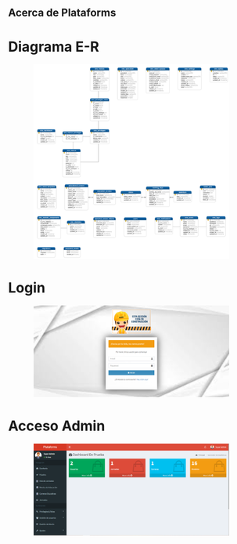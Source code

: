 

## Acerca de Plataforms

# Diagrama E-R
<p align="center"><a href="#" target="_blank"><img src="markdown/diagramaer.png" width="400"></a></p>

# Login
<p align="center"><a href="#" target="_blank"><img src="markdown/login.png" width="400"></a></p>

# Acceso Admin
<p align="center"><a href="#" target="_blank"><img src="markdown/adminlte.png" width="400"></a></p>
